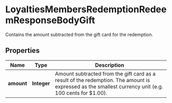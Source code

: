 

# LoyaltiesMembersRedemptionRedeemResponseBodyGift

Contains the amount subtracted from the gift card for the redemption.

## Properties

| Name | Type | Description |
|------------ | ------------- | ------------- |
|**amount** | **Integer** | Amount subtracted from the gift card as a result of the redemption. The amount is expressed as the smallest currency unit (e.g. 100 cents for $1.00). |



